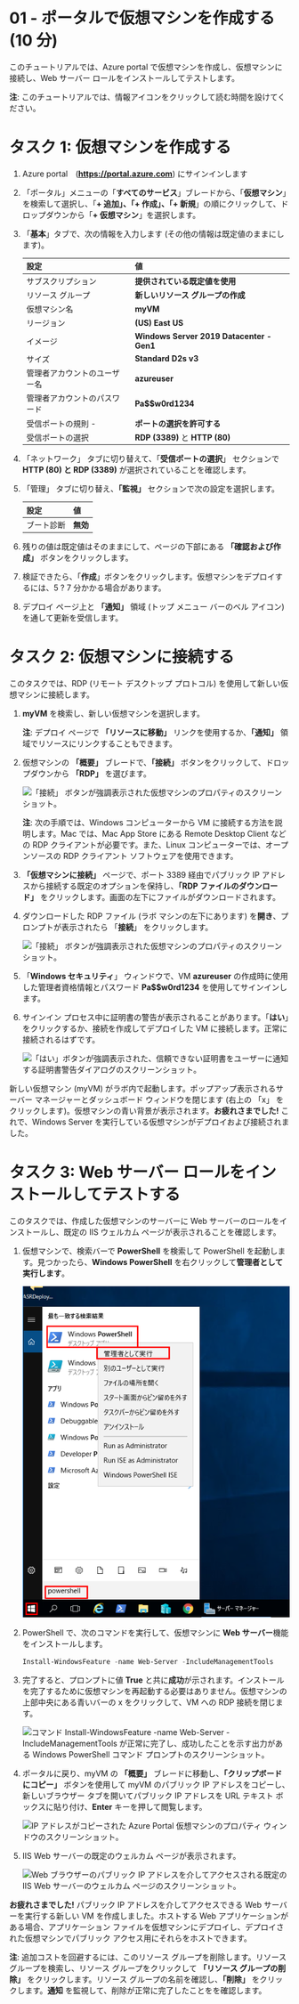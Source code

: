 ﻿---
wts:
    title: '01 - ポータルで仮想マシンを作成する (10 分)'
    module: 'モジュール 02 - Azure のコア サービス (ワークロード)'
---
# 01 - ポータルで仮想マシンを作成する (10 分)

このチュートリアルでは、Azure portal で仮想マシンを作成し、仮想マシンに接続し、Web サーバー ロールをインストールしてテストします。 

**注**: このチュートリアルでは、情報アイコンをクリックして読む時間を設けてください。 

# タスク 1: 仮想マシンを作成する 
1. Azure portal　(**https://portal.azure.com**) にサインインします

3. 「ポータル」メニューの「**すべてのサービス**」ブレードから、「**仮想マシン**」を検索して選択し、「**+ 追加」、「+ 作成」、「+ 新規**」の順にクリックして、ドロップダウンから「**+ 仮想マシン**」を選択します。

4. 「**基本**」タブで、次の情報を入力します (その他の情報は既定値のままにします)。

    | 設定 | 値 |
    |  -- | -- |
    | サブスクリプション | **提供されている既定値を使用** |
    | リソース グループ | **新しいリソース グループの作成** |
    | 仮想マシン名 | **myVM** |
    | リージョン | **(US) East US**|
    | イメージ | **Windows Server 2019 Datacenter - Gen1**|
    | サイズ | **Standard D2s v3**|
    | 管理者アカウントのユーザー名 | **azureuser** |
    | 管理者アカウントのパスワード | **Pa$$w0rd1234**|
    | 受信ポートの規則 - | **ポートの選択を許可する**|
    | 受信ポートの選択 | **RDP (3389)** と **HTTP (80)**| 

5. 「ネットワーク」 タブに切り替えて、「**受信ポートの選択**」 セクションで **HTTP (80) と RDP (3389)** が選択されていることを確認します。

6. 「管理」 タブに切り替え、**「監視」** セクションで次の設定を選択します。

    | 設定 | 値 |
    | -- | -- |
    | ブート診断 | **無効**|

7. 残りの値は既定値はそのままにして、ページの下部にある **「確認および作成」** ボタンをクリックします。

8. 検証できたら、「**作成**」ボタンをクリックします。仮想マシンをデプロイするには、5 ? 7 分かかる場合があります。

9. デプロイ ページ上と **「通知」** 領域 (トップ メニュー バーのベル アイコン) を通して更新を受信します。

# タスク 2: 仮想マシンに接続する

このタスクでは、RDP (リモート デスクトップ プロトコル) を使用して新しい仮想マシンに接続します。 

1. **myVM** を検索し、新しい仮想マシンを選択します。

    **注**: デプロイ ページで **「リソースに移動」** リンクを使用するか、**「通知」** 領域でリソースにリンクすることもできます。

2. 仮想マシンの **「概要」** ブレードで、**「接続」** ボタンをクリックして、ドロップダウンから **「RDP」** を選びます。

    ![「接続」 ボタンが強調表示された仮想マシンのプロパティのスクリーンショット。](../images/0101.png)

    **注**: 次の手順では、Windows コンピューターから VM に接続する方法を説明します。Mac では、Mac App Store にある Remote Desktop Client などの RDP クライアントが必要です。また、Linux コンピューターでは、オープンソースの RDP クライアント ソフトウェアを使用できます。

2. **「仮想マシンに接続」** ページで、ポート 3389 経由でパブリック IP アドレスから接続する既定のオプションを保持し、**「RDP ファイルのダウンロード」** をクリックします。画面の左下にファイルがダウンロードされます。

3. ダウンロードした RDP ファイル (ラボ マシンの左下にあります) を**開き**、プロンプトが表示されたら 「**接続**」 をクリックします。 

    ![「接続」 ボタンが強調表示された仮想マシンのプロパティのスクリーンショット。](../images/0102.png)

4. 「**Windows セキュリティ**」 ウィンドウで、VM **azureuser** の作成時に使用した管理者資格情報とパスワード **Pa$$w0rd1234** を使用してサインインします。 

5. サインイン プロセス中に証明書の警告が表示されることがあります。「**はい**」をクリックするか、接続を作成してデプロイした VM に接続します。正常に接続されるはずです。

    ![「はい」ボタンが強調表示された、信頼できない証明書をユーザーに通知する証明書警告ダイアログのスクリーンショット。](../images/0104.png)

新しい仮想マシン (myVM) がラボ内で起動します。ポップアップ表示されるサーバー マネージャーとダッシュボード ウィンドウを閉じます (右上の 「x」 をクリックします)。仮想マシンの青い背景が表示されます。**お疲れさまでした!** これで、Windows Server を実行している仮想マシンがデプロイおよび接続されました。 

# タスク 3: Web サーバー ロールをインストールしてテストする

このタスクでは、作成した仮想マシンのサーバーに Web サーバーのロールをインストールし、既定の IIS ウェルカム ページが表示されることを確認します。 

1. 仮想マシンで、検索バーで **PowerShell** を検索して PowerShell を起動します。見つかったら、**Windows PowerShell** を右クリックして**管理者として実行します**。

    ![「スタート」 ボタンがクリックされ、管理者として実行された PowerShell が強調表示された仮想マシン デスクトップのスクリーンショット。](../images/0105.png)

2. PowerShell で、次のコマンドを実行して、仮想マシンに **Web サーバー**機能をインストールします。 

    ```PowerShell
    Install-WindowsFeature -name Web-Server -IncludeManagementTools
    ```
  
3. 完了すると、プロンプトに値 **True** と共に**成功**が示されます。インストールを完了するために仮想マシンを再起動する必要はありません。仮想マシンの上部中央にある青いバーの x をクリックして、VM への RDP 接続を閉じます。 

    ![コマンド Install-WindowsFeature -name Web-Server -IncludeManagementTools が正常に完了し、成功したことを示す出力がある Windows PowerShell コマンド プロンプトのスクリーンショット。](../images/0106.png)

4. ポータルに戻り、myVM の **「概要」** ブレードに移動し、**「クリップボードにコピー」** ボタンを使用して myVM のパブリック IP アドレスをコピーし、新しいブラウザー タブを開いてパブリック IP アドレスを URL テキスト ボックスに貼り付け、**Enter** キーを押して閲覧します。

    ![IP アドレスがコピーされた Azure Portal 仮想マシンのプロパティ ウィンドウのスクリーンショット。](../images/0107.png)

5. IIS Web サーバーの既定のウェルカム ページが表示されます。

    ![Web ブラウザーのパブリック IP アドレスを介してアクセスされる既定の IIS Web サーバーのウェルカム ページのスクリーンショット。](../images/0108.png)

**お疲れさまでした!** パブリック IP アドレスを介してアクセスできる Web サーバーを実行する新しい VM を作成しました。ホストする Web アプリケーションがある場合、アプリケーション ファイルを仮想マシンにデプロイし、デプロイされた仮想マシンでパブリック アクセス用にそれらをホストできます。


**注**: 追加コストを回避するには、このリソース グループを削除します。リソース グループを検索し、リソース グループをクリックして **「リソース グループの削除」** をクリックします。リソース グループの名前を確認し、**「削除」** をクリックします。**通知** を監視して、削除が正常に完了したことをを確認します。 
